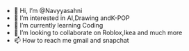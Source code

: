 - 👋 Hi, I’m @Navyyasahni
- 👀 I’m interested in AI,Drawing andK-POP
- 🌱 I’m currently learning Coding
- 💞️ I’m looking to collaborate on Roblox,Ikea and much more
- 📫 How to reach me gmail and snapchat

<!---
Navyyasahni/Navyyasahni is a ✨ special ✨ repository because its `README.md` (this file) appears on your GitHub profile.
You can click the Preview link to take a look at your changes.
--->
